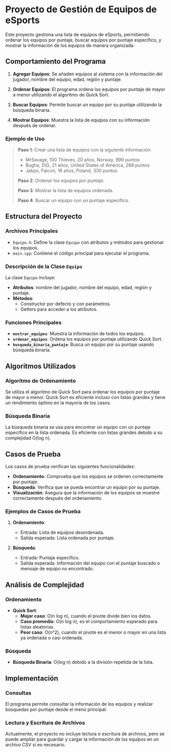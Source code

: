 # Proyecto de Gestión de Equipos de eSports

Este proyecto gestiona una lista de equipos de eSports, permitiendo ordenar los equipos por puntaje, buscar equipos por puntaje específico, y mostrar la información de los equipos de manera organizada.

## Comportamiento del Programa

1. **Agregar Equipos**:
   Se añaden equipos al sistema con la información del jugador, nombre del equipo, edad, región y puntaje.

2. **Ordenar Equipos**:
   El programa ordena los equipos por puntaje de mayor a menor utilizando el algoritmo de Quick Sort.

3. **Buscar Equipos**:
   Permite buscar un equipo por su puntaje utilizando la búsqueda binaria.

4. **Mostrar Equipos**:
   Muestra la lista de equipos con su información después de ordenar.

### Ejemplo de Uso

> **Paso 1**: Crear una lista de equipos con la siguiente información:
> 
> - MrSavage, 100 Thieves, 20 años, Norway, 999 puntos
> - Bugha, DIG, 21 años, United States of America, 288 puntos
> - Jakpo, Falcon, 18 años, Poland, 330 puntos
> 
> **Paso 2**: Ordenar los equipos por puntaje.
> 
> **Paso 3**: Mostrar la lista de equipos ordenada.
> 
> **Paso 4**: Buscar un equipo con un puntaje específico.

## Estructura del Proyecto

### Archivos Principales

- `Equipo.h`: Define la clase `Equipo` con atributos y métodos para gestionar los equipos.
- `main.cpp`: Contiene el código principal para ejecutar el programa.

### Descripción de la Clase `Equipo`

La clase `Equipo` incluye:
- **Atributos**: nombre del jugador, nombre del equipo, edad, región y puntaje.
- **Métodos**:
  - Constructor por defecto y con parámetros.
  - Getters para acceder a los atributos.

### Funciones Principales

- **`mostrar_equipos`**: Muestra la información de todos los equipos.
- **`ordenar_equipos`**: Ordena los equipos por puntaje utilizando Quick Sort.
- **`busqueda_binaria_puntaje`**: Busca un equipo por su puntaje usando búsqueda binaria.

## Algoritmos Utilizados

### Algoritmo de Ordenamiento

Se utiliza el algoritmo de Quick Sort para ordenar los equipos por puntaje de mayor a menor. Quick Sort es eficiente incluso con listas grandes y tiene un rendimiento óptimo en la mayoría de los casos.

### Búsqueda Binaria

La búsqueda binaria se usa para encontrar un equipo con un puntaje específico en la lista ordenada. Es eficiente con listas grandes debido a su complejidad O(log n).

## Casos de Prueba

Los casos de prueba verifican las siguientes funcionalidades:
- **Ordenamiento**: Comprueba que los equipos se ordenen correctamente por puntaje.
- **Búsqueda**: Verifica que se pueda encontrar un equipo por su puntaje.
- **Visualización**: Asegura que la información de los equipos se muestre correctamente después del ordenamiento.

### Ejemplos de Casos de Prueba

1. **Ordenamiento**: 
   - Entrada: Lista de equipos desordenada.
   - Salida esperada: Lista ordenada por puntaje.

2. **Búsqueda**:
   - Entrada: Puntaje específico.
   - Salida esperada: Información del equipo con el puntaje buscado o mensaje de equipo no encontrado.

## Análisis de Complejidad

### Ordenamiento

- **Quick Sort**:
  - **Mejor caso**: O(n log n), cuando el pivote divide bien los datos.
  - **Caso promedio**: O(n log n), es el comportamiento esperado para listas aleatorias.
  - **Peor caso**: O(n^2), cuando el pivote es el menor o mayor en una lista ya ordenada o casi ordenada.

### Búsqueda

- **Búsqueda Binaria**: O(log n) debido a la división repetida de la lista.

## Implementación

### Consultas

El programa permite consultar la información de los equipos y realizar búsquedas por puntaje desde el menú principal.

### Lectura y Escritura de Archivos

Actualmente, el proyecto no incluye lectura o escritura de archivos, pero se puede ampliar para guardar y cargar la información de los equipos en un archivo CSV si es necesario.
